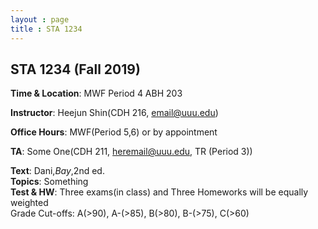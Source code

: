 ```yaml
---
layout : page
title : STA 1234
---
```


## STA 1234 (Fall 2019)

**Time & Location**: MWF Period 4 ABH 203

**Instructor**: Heejun Shin(CDH 216, email@uuu.edu)

**Office Hours**: MWF(Period 5,6) or by appointment

**TA**: Some One(CDH 211, heremail@uuu.edu, TR (Period 3))

**Text**: Dani,_Bay_,2nd ed.  
**Topics**: Something  
**Test & HW**: Three exams(in class) and Three Homeworks will be equally weighted   
Grade Cut-offs: A(>90), A-(>85), B(>80), B-(>75), C(>60)

